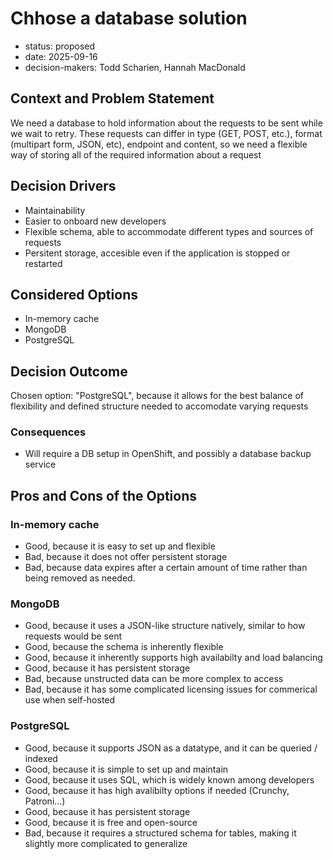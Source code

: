 [//]: # (bc-madr v0.1)
<!-- modified MADR 4.0.0 -->

# Chhose a database solution

* status: proposed
* date: 2025-09-16
* decision-makers: Todd Scharien, Hannah MacDonald

## Context and Problem Statement

We need a database to hold information about the requests to be sent while we wait to retry. These requests can differ in type (GET, POST, etc.), format (multipart form, JSON, etc), endpoint and content, so we need a flexible way of storing all of the required information about a request

## Decision Drivers

* Maintainability
* Easier to onboard new developers
* Flexible schema, able to accommodate different types and sources of requests
* Persitent storage, accesible even if the application is stopped or restarted

## Considered Options

* In-memory cache
* MongoDB
* PostgreSQL

## Decision Outcome

Chosen option: "PostgreSQL", because it allows for the best balance of flexibility and defined structure needed to accomodate varying requests

### Consequences

* Will require a DB setup in OpenShift, and possibly a database backup service

## Pros and Cons of the Options

### In-memory cache
* Good, because it is easy to set up and flexible
* Bad, because it does not offer persistent storage
* Bad, because data expires after a certain amount of time rather than being removed as needed.

### MongoDB
* Good, because it uses a JSON-like structure natively, similar to how requests would be sent
* Good, because the schema is inherently flexible
* Good, because it inherently supports high availabilty and load balancing
* Good, because it has persistent storage
* Bad, because unstructed data can be more complex to access
* Bad, because it has some complicated licensing issues for commerical use when self-hosted

### PostgreSQL
* Good, because it supports JSON as a datatype, and it can be queried / indexed
* Good, because it is simple to set up and maintain
* Good, because it uses SQL, which is widely known among developers
* Good, because it has high avalibilty options if needed (Crunchy, Patroni...)
* Good, because it has persistent storage
* Good, because it is free and open-source
* Bad, because it requires a structured schema for tables, making it slightly more complicated to generalize
